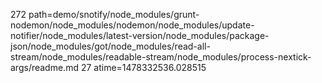 272 path=demo/snotify/node_modules/grunt-nodemon/node_modules/nodemon/node_modules/update-notifier/node_modules/latest-version/node_modules/package-json/node_modules/got/node_modules/read-all-stream/node_modules/readable-stream/node_modules/process-nextick-args/readme.md
27 atime=1478332536.028515
